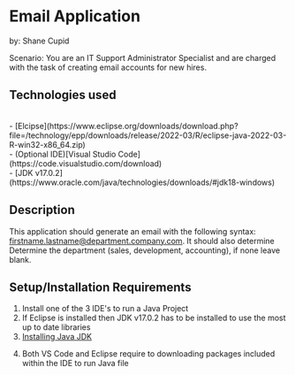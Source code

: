 # Email Application
  by: Shane Cupid
  
  Scenario: You are an IT Support Administrator Specialist and are charged with the task of creating email accounts for new hires.
  
  ## Technologies used
  <br>
     - [Elcipse](https://www.eclipse.org/downloads/download.php?file=/technology/epp/downloads/release/2022-03/R/eclipse-java-2022-03-R-win32-x86_64.zip)
  <br>
     - (Optional IDE)[Visual Studio Code](https://code.visualstudio.com/download)
  <br>
     - [JDK v17.0.2](https://www.oracle.com/java/technologies/downloads/#jdk18-windows)

    
 ## Description
  This application should generate an email with the following syntax: firstname.lastname@department.company.com. It should also determine Determine the department (sales, development, accounting), if none leave blank. 
  
  ## Setup/Installation Requirements
  <ol type = "1">
    <li>Install one of the 3 IDE's to run a Java Project</li>
    <li>If Eclipse is installed then JDK v17.0.2 has to be installed to use the most up to date libraries</li>
    <li><a href="https://www.youtube.com/watch?v=23FrsQiCBhA">Installing Java JDK</a></li>
    <li><p>Both VS Code and Eclipse require to downloading packages included within the IDE to run Java file</p></li>
  </ol>
  
 
  
